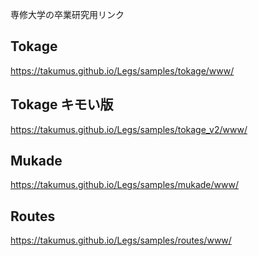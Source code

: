専修大学の卒業研究用リンク
## Tokage
<https://takumus.github.io/Legs/samples/tokage/www/>
## Tokage キモい版
<https://takumus.github.io/Legs/samples/tokage_v2/www/>
## Mukade
<https://takumus.github.io/Legs/samples/mukade/www/>
## Routes
<https://takumus.github.io/Legs/samples/routes/www/>
